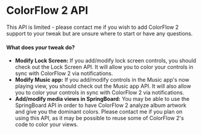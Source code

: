 ColorFlow 2 API
======

This API is limited - please contact me if you wish to add ColorFlow 2 support to your tweak but are unsure where to start or have any questions.

#### What does _your_ tweak do?
* **Modify Lock Screen:** If you add/modify lock screen controls, you should check out the Lock Screen API. It will allow you to color your controls in sync with ColorFlow 2 via notifications.
* **Modify Music app:** If you add/modify controls in the Music app's now playing view, you should check out the Music app API. It will also allow you to color your controls in sync with ColorFlow 2 via notifications.
* **Add/modify media views in SpringBoard:** You may be able to use the SpringBoard API in order to have ColorFlow 2 analyze album artwork and give you the dominant colors. Please contact me if you plan on using this API, as it may be possible to reuse some of ColorFlow 2's code to color your views.
